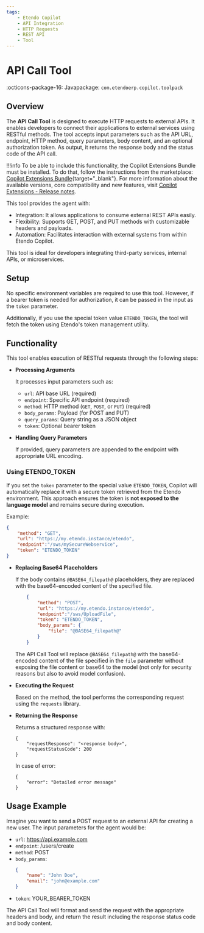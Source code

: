 ```yaml
---
tags:
    - Etendo Copilot
    - API Integration
    - HTTP Requests
    - REST API
    - Tool
---
```


# API Call Tool

:octicons-package-16: Javapackage: `com.etendoerp.copilot.toolpack`

## Overview

The **API Call Tool** is designed to execute HTTP requests to external APIs. It enables developers to connect their applications to external services using RESTful methods. The tool accepts input parameters such as the API URL, endpoint, HTTP method, query parameters, body content, and an optional authorization token. As output, it returns the response body and the status code of the API call.

!!!info
    To be able to include this functionality, the Copilot Extensions Bundle must be installed. To do that, follow the instructions from the marketplace: [Copilot Extensions Bundle](https://marketplace.etendo.cloud/?#/product-details?module=82C5DA1B57884611ABA8F025619D4C05){target="\_blank"}. For more information about the available versions, core compatibility and new features, visit [Copilot Extensions - Release notes](../../../whats-new/release-notes/etendo-copilot/bundles/release-notes.md).

This tool provides the agent with:

- Integration: It allows applications to consume external REST APIs easily.
- Flexibility: Supports GET, POST, and PUT methods with customizable headers and payloads.
- Automation: Facilitates interaction with external systems from within Etendo Copilot.

This tool is ideal for developers integrating third-party services, internal APIs, or microservices.

## Setup

No specific environment variables are required to use this tool. However, if a bearer token is needed for authorization, it can be passed in the input as the `token` parameter.

Additionally, if you use the special token value `ETENDO_TOKEN`, the tool will fetch the token using Etendo's token management utility.

## Functionality

This tool enables execution of RESTful requests through the following steps:

- **Processing Arguments**

    It processes input parameters such as:
    - `url`: API base URL (required)
    - `endpoint`: Specific API endpoint (required)
    - `method`: HTTP method (`GET`, `POST`, or `PUT`) (required)
    - `body_params`: Payload (for POST and PUT)
    - `query_params`: Query string as a JSON object
    - `token`: Optional bearer token

- **Handling Query Parameters**

    If provided, query parameters are appended to the endpoint with appropriate URL encoding.

### Using ETENDO_TOKEN

If you set the `token` parameter to the special value `ETENDO_TOKEN`, Copilot will automatically replace it with a secure token retrieved from the Etendo environment. This approach ensures the token is **not exposed to the language model** and remains secure during execution.

Example:

```json
{
    "method": "GET",
    "url": "https://my.etendo.instance/etendo",
    "endpoint":"/sws/mySecureWebservice",
    "token": "ETENDO_TOKEN"
}
```

- **Replacing Base64 Placeholders**

    If the body contains `@BASE64_filepath@` placeholders, they are replaced with the base64-encoded content of the specified file.

    ```json
        {
            "method": "POST",
            "url": "https://my.etendo.instance/etendo",
            "endpoint":"/sws/UploadFile",
            "token": "ETENDO_TOKEN",
            "body_params": {
                "file": "@BASE64_filepath@"
            }
        }
    ```
    The API Call Tool will replace `@BASE64_filepath@` with the base64-encoded content of the file specified in the `file` parameter without exposing the file content or base64 to the model (not only for security reasons but also to avoid model confusion).

- **Executing the Request**

    Based on the method, the tool performs the corresponding request using the `requests` library.

- **Returning the Response**

    Returns a structured response with:
    
    ```
    {
        "requestResponse": "<response body>",
        "requestStatusCode": 200
    }
    ```

    In case of error:
    
    ```
    {
        "error": "Detailed error message"
    }
    ```

## Usage Example

Imagine you want to send a POST request to an external API for creating a new user. The input parameters for the agent would be:

- `url`: https://api.example.com
- `endpoint`: /users/create
- `method`: POST
- `body_params`: 
    ```json
    {
        "name": "John Doe",
        "email": "john@example.com"
    }
    ```
- `token`: YOUR_BEARER_TOKEN

The API Call Tool will format and send the request with the appropriate headers and body, and return the result including the response status code and body content.